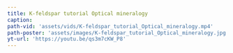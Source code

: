 ```yaml
---
title: K-feldspar tutorial Optical mineralogy
caption:
path-vid: 'assets/vids/K-feldspar_tutorial_Optical_mineralogy.mp4'
path-poster: 'assets/images/K-feldspar_tutorial_Optical_mineralogy.jpg'
yt-url: 'https://youtu.be/qs3m7cKW_P8'
---
```

